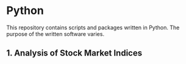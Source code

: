# Python

This repository contains scripts and packages written in Python. The purpose of the written software varies. 

## 1. Analysis of Stock Market Indices
